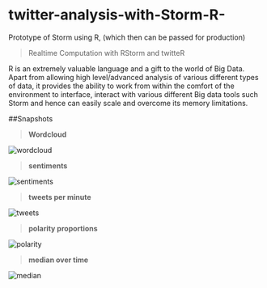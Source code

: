 # twitter-analysis-with-Storm-R-


Prototype of Storm using R, (which then can be passed for production)

> Realtime Computation with RStorm and twitteR

R is an extremely valuable language and a gift to the world of Big Data. Apart from allowing high level/advanced analysis of various different types of data, it provides the ability to work from within the comfort of the environment to interface, interact with various different Big data tools such Storm and hence can easily scale and overcome its memory limitations. 

##Snapshots

> **Wordcloud**

![wordcloud](https://cloud.githubusercontent.com/assets/11197322/8509053/b9a79c08-225a-11e5-9ac8-a777758025d4.png?raw=true "wordcloud")



> **sentiments**

![sentiments](https://cloud.githubusercontent.com/assets/11197322/8509054/c06ef02c-225a-11e5-9bf7-d03f96eb8445.png?raw=true "sentiments")


> **tweets per minute**

![tweets](https://cloud.githubusercontent.com/assets/11197322/8509055/c583e590-225a-11e5-99ff-cedfd8e2d4d4.png?raw=true "tweets")


> **polarity proportions**

![polarity](https://cloud.githubusercontent.com/assets/11197322/8509056/c8cc494a-225a-11e5-9796-dddd55abaf4d.png?raw=true "polarity")


> **median over time**

![median](https://cloud.githubusercontent.com/assets/11197322/8513075/1bc8fc76-232b-11e5-868f-8e425fa9be33.png?raw=true?raw=true "median") 
